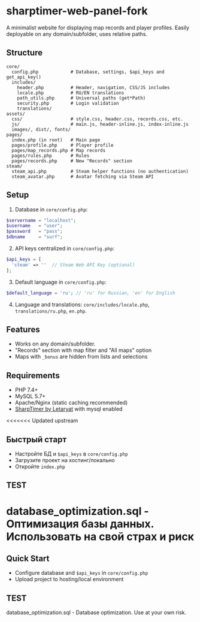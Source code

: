 # sharptimer-web-panel-fork

A minimalist website for displaying map records and player profiles. Easily deployable on any domain/subfolder, uses relative paths.

## Structure
```
core/
  config.php            # Database, settings, $api_keys and get_api_key()
  includes/
    header.php          # Header, navigation, CSS/JS includes
    locale.php          # RU/EN translations
    path_utils.php      # Universal paths (get*Path)
    security.php        # Login validation
    translations/
assets/
  css/                  # style.css, header.css, records.css, etc.
  js/                   # main.js, header-inline.js, index-inline.js
  images/, dist/, fonts/
pages/
  index.php (in root)   # Main page
  pages/profile.php     # Player profile
  pages/map_records.php # Map records
  pages/rules.php       # Rules
  pages/records.php     # New "Records" section
steam/
  steam_api.php         # Steam helper functions (no authentication)
  steam_avatar.php      # Avatar fetching via Steam API
```

## Setup
1) Database in `core/config.php`:
```php
$servername = "localhost";
$username   = "user";
$password   = "pass";
$dbname     = "surf";
```
2) API keys centralized in `core/config.php`:
```php
$api_keys = [
  'steam' => ''  // Steam Web API Key (optional)
];
```
3) Default language in `core/config.php`:
```php
$default_language = 'ru'; // 'ru' for Russian, 'en' for English
```
4) Language and translations: `core/includes/locale.php`, `translations/ru.php`, `en.php`.

## Features
- Works on any domain/subfolder.
- "Records" section with map filter and "All maps" option
- Maps with `_bonus` are hidden from lists and selections

## Requirements
- PHP 7.4+
- MySQL 5.7+
- Apache/Nginx (static caching recommended)
- [SharpTimer by Letaryat](https://github.com/Letaryat/poor-sharptimer/tree/dev) with mysql enabled

<<<<<<< Updated upstream
## Быстрый старт
- Настройте БД и `$api_keys` в `core/config.php`
- Загрузите проект на хостинг/локально
- Откройте `index.php`

## TEST
database_optimization.sql - Оптимизация базы данных. Использовать на свой страх и риск
=======
## Quick Start
- Configure database and `$api_keys` in `core/config.php`
- Upload project to hosting/local environment

## TEST
database_optimization.sql - Database optimization. Use at your own risk.
